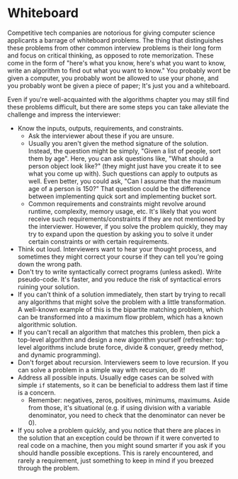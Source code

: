 # Whiteboard

Competitive tech companies are notorious for giving computer science applicants a barrage of whiteboard problems. The thing that distinguishes these problems from other common interview problems is their long form and focus on critical thinking, as opposed to rote memorization. These come in the form of "here's what you know, here's what you want to know, write an algorithm to find out what you want to know." You probably wont be given a computer, you probably wont be allowed to use your phone, and you probably wont be given a piece of paper; It's just you and a whiteboard.

Even if you're well-acquainted with the algorithms chapter you may still find these problems difficult, but there are some steps you can take alleviate the challenge and impress the interviewer:
- Know the inputs, outputs, requirements, and constraints. 
    - Ask the interviewer about these if you are unsure.
    - Usually you aren't given the method signature of the solution. Instead, the question might be simply, "Given a list of people, sort them by age". Here, you can ask questions like, "What should a person object look like?" (they might just have you create it to see what you come up with). Such questions can apply to outputs as well. Even better, you could ask, "Can I assume that the maximum age of a person is 150?" That question could be the difference between implementing quick sort and implementing bucket sort.
    - Common requirements and constraints might revolve around runtime, complexity, memory usage, etc. It's likely that you wont receive such requirements/constraints if they are not mentioned by the interviewer. However, if you solve the problem quickly, they may try to expand upon the question by asking you to solve it under certain constraints or with certain requirements.
- Think out loud. Interviewers want to hear your thought process, and sometimes they might correct your course if they can tell you're going down the wrong path.
- Don't try to write syntactically correct programs (unless asked). Write pseudo-code. It's faster, and you reduce the risk of syntactical errors ruining your solution.
- If you can't think of a solution immediately, then start by trying to recall any algorithms that might solve the problem with a little transformation. A well-known example of this is the bipartite matching problem, which can be transformed into a maximum flow problem, which has a known algorithmic solution.
- If you can't recall an algorithm that matches this problem, then pick a top-level algorithm and design a new algorithm yourself (refresher: top-level algorithms include brute force, divide & conquer, greedy method, and dynamic programming).
- Don't forget about recursion. Interviewers seem to love recursion. If you can solve a problem in a simple way with recursion, do it!
- Address all possible inputs. Usually edge cases can be solved with simple `if` statements, so it can be beneficial to address them last if time is a concern.
    - Remember: negatives, zeros, positives, minimums, maximums. Aside from those, it's situational (e.g. if using division with a variable denominator, you need to check that the denominator can never be 0).
- If you solve a problem quickly, and you notice that there are places in the solution that an exception could be thrown if it were converted to real code on a machine, then you might sound smarter if you ask if you should handle possible exceptions. This is rarely encountered, and rarely a requirement, just something to keep in mind if you breezed through the problem.